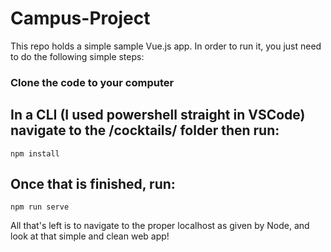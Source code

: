 # Campus-Project

This repo holds a simple sample Vue.js app. In order to run it, you just need to do the following simple steps:

### Clone the code to your computer

## In a CLI (I used powershell straight in VSCode) navigate to the /cocktails/ folder then run:
```
npm install
```

## Once that is finished, run:
```
npm run serve
```

All that's left is to navigate to the proper localhost as given by Node, and look at that simple and clean web app! 
